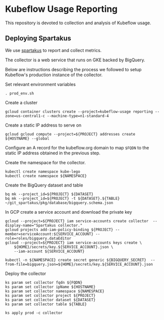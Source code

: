 # Kubeflow Usage Reporting

This repository is devoted to collection and analysis of Kubeflow usage.

## Deploying Spartakus

We use [spartakus](https://github.com/kubernetes-incubator/spartakus) to report and collect metrics.

The collector is a web service that runs on GKE backed by BigQuery.

Below are instructions describing the process we followed to setup Kubeflow's production
instance of the collector.

Set relevant environment variables

```
. prod_env.sh
```

Create a cluster

```
gcloud container clusters create --project=kubeflow-usage reporting --zone=us-central1-c --machine-type=n1-standard-4
```

Create a static IP address to serve on

```
gcloud gcloud compute --project=${PROJECT} addresses create ${HOSTNAME} --global
```

Configure an A record for the kubeflow.org domain to map `$FQDN` to the static IP address obtained in the previous step.

Create the namespace for the collector.
```
kubectl create namespace kube-lego
kubectl create namespace ${NAMESPACE}
```

Create the BigQuery dataset and table

```
bq mk --project_id=${PROJECT} ${DATASET}
bq mk --project_id=${PROJECT} -t ${DATASET}.${TABLE} ~/git_spartakus/pkg/database/bigquery.schema.json
```

In GCP create a service account and download the private key

```
gcloud --project=${PROJECT} iam service-accounts create collector  --display-name="Spartakus collector."
gcloud projects add-iam-policy-binding ${PROJECT} --member=serviceAccount:${SERVICE_ACCOUNT} --role=roles/bigquery.dataEditor
gcloud --project=${PROJECT} iam service-accounts keys create \
    ${HOME}/secrets/key.${SERVICE_ACCOUNT}.json \
    --iam-account ${SERVICE_ACCOUNT}

kubectl -n ${NAMESPACE} create secret generic ${BIGQUERY_SECRET}  --from-file=bigquery.json=${HOME}/secrets/key.${SERVICE_ACCOUNT}.json
```

Deploy the collector

```
ks param set collector fqdn ${FQDN}
ks param set collector ipName ${HOSTNAME}
ks param set collector namespace ${NAMESPACE}
ks param set collector project ${PROJECT}
ks param set collector dataset ${DATASET}
ks param set collector table ${TABLE}

ks apply prod -c collector
```
